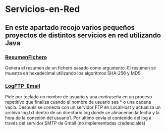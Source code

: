 # Servicios-en-Red

## En este apartado recojo varios pequeños proyectos de distintos servicios en red utilizando Java
### [ResumenFichero](https://github.com/izhim/Servicios-en-Red/blob/main/ResumenFichero.java)
Genera el resumen de un fichero pasado como argumento. El resumen se muestra en hexadecimal utilizando los algoritmos SHA-256 y MD5.
### [LogFTP_Email](https://github.com/izhim/Servicios-en-Red/blob/main/LogFTP_Email.java)
Pide por teclado un nombre de usuario y una contraseña en un proceso repetitivo que finaliza cuando el nombre de usuario sea * o una cadena vacía. Después se conecta con un servidor FTP en LocalHost y actualiza un archivo log.txt dentro de un directorio log donde se almacenan la fecha y la hora de la conexión del usuario1.
Por último envía el contenido del log a través del servidor SMTP de Gmail (no implementadas credenciales)
